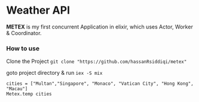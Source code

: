 # Weather API

**METEX**
is my first concurrent Application in elixir, which uses Actor, Worker & Coordinator.

### How to use

Clone the Project `git clone "https://github.com/hassanRsiddiqi/metex"`

goto project directory & run `iex -S mix`

```
cities = ["Multan","Singapore", "Monaco", "Vatican City", "Hong Kong", "Macau"]
Metex.temp cities
```

